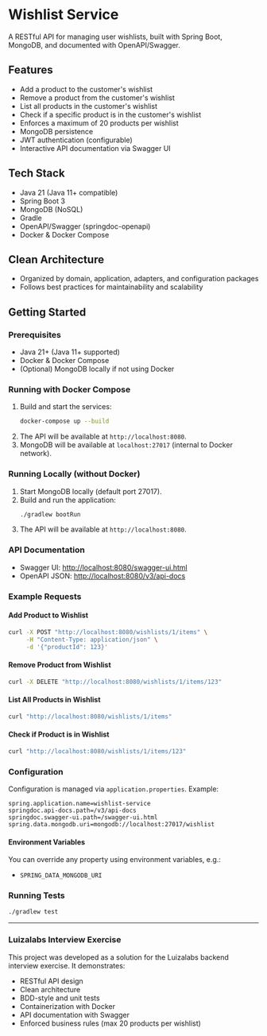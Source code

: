 # Wishlist Service

A RESTful API for managing user wishlists, built with Spring Boot, MongoDB, and documented with OpenAPI/Swagger.

## Features
- Add a product to the customer's wishlist
- Remove a product from the customer's wishlist
- List all products in the customer's wishlist
- Check if a specific product is in the customer's wishlist
- Enforces a maximum of 20 products per wishlist
- MongoDB persistence
- JWT authentication (configurable)
- Interactive API documentation via Swagger UI

## Tech Stack
- Java 21 (Java 11+ compatible)
- Spring Boot 3
- MongoDB (NoSQL)
- Gradle
- OpenAPI/Swagger (springdoc-openapi)
- Docker & Docker Compose

## Clean Architecture
- Organized by domain, application, adapters, and configuration packages
- Follows best practices for maintainability and scalability

## Getting Started

### Prerequisites
- Java 21+ (Java 11+ supported)
- Docker & Docker Compose
- (Optional) MongoDB locally if not using Docker

### Running with Docker Compose

1. Build and start the services:
   ```sh
   docker-compose up --build
   ```
2. The API will be available at `http://localhost:8080`.
3. MongoDB will be available at `localhost:27017` (internal to Docker network).

### Running Locally (without Docker)

1. Start MongoDB locally (default port 27017).
2. Build and run the application:
   ```sh
   ./gradlew bootRun
   ```
3. The API will be available at `http://localhost:8080`.

### API Documentation
- Swagger UI: [http://localhost:8080/swagger-ui.html](http://localhost:8080/swagger-ui.html)
- OpenAPI JSON: [http://localhost:8080/v3/api-docs](http://localhost:8080/v3/api-docs)

### Example Requests

#### Add Product to Wishlist
```bash
curl -X POST "http://localhost:8080/wishlists/1/items" \
     -H "Content-Type: application/json" \
     -d '{"productId": 123}'
```

#### Remove Product from Wishlist
```bash
curl -X DELETE "http://localhost:8080/wishlists/1/items/123"
```

#### List All Products in Wishlist
```bash
curl "http://localhost:8080/wishlists/1/items"
```

#### Check if Product is in Wishlist
```bash
curl "http://localhost:8080/wishlists/1/items/123"
```

### Configuration

Configuration is managed via `application.properties`. Example:

```
spring.application.name=wishlist-service
springdoc.api-docs.path=/v3/api-docs
springdoc.swagger-ui.path=/swagger-ui.html
spring.data.mongodb.uri=mongodb://localhost:27017/wishlist
```

#### Environment Variables
You can override any property using environment variables, e.g.:
- `SPRING_DATA_MONGODB_URI`

### Running Tests

```sh
./gradlew test
```
---

### Luizalabs Interview Exercise
This project was developed as a solution for the Luizalabs backend interview exercise. It demonstrates:
- RESTful API design
- Clean architecture
- BDD-style and unit tests
- Containerization with Docker
- API documentation with Swagger
- Enforced business rules (max 20 products per wishlist)
